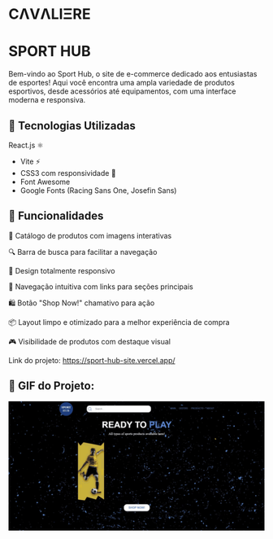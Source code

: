 # CΛVΛLIΞRE #

# SPORT HUB #
Bem-vindo ao Sport Hub, o site de e-commerce dedicado aos entusiastas de esportes! Aqui você encontra uma ampla variedade de produtos esportivos, desde acessórios até equipamentos, com uma interface moderna e responsiva.

## 🚀 Tecnologias Utilizadas
React.js ⚛️

- Vite ⚡
- CSS3 com responsividade 📱
- Font Awesome
- Google Fonts (Racing Sans One, Josefin Sans)

## 🎯 Funcionalidades

🛒 Catálogo de produtos com imagens interativas

🔍 Barra de busca para facilitar a navegação

📱 Design totalmente responsivo

🌟 Navegação intuitiva com links para seções principais

🛍️ Botão "Shop Now!" chamativo para ação

📦 Layout limpo e otimizado para a melhor experiência de compra

🎮 Visibilidade de produtos com destaque visual


Link do projeto: https://sport-hub-site.vercel.app/
## 📸 GIF do Projeto:
![Demonstração do Projeto](./public/assets/Ready.gif)

